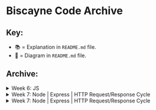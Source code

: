 # Biscayne Code Archive

## Key:

* 📚 = Explanation in `README.md` file.
* 🎨 = Diagram in `README.md` file.

## Archive:

<details>
  <summary>Week 6: JS</summary>

  ##### Monday - 03/25:
  * [Values and Expressions](https://github.com/PrimeAcademy/biscayne_values_and_expressions) 📚
  * [Writing Code to Solve a Problem](https://github.com/PrimeAcademy/biscayne_solving_a_problem) 📚

  ##### Tuesday  - 03/26:
  * [Object Bonus Calculator Solve](https://github.com/PrimeAcademy/biscayne_bonus_calculator_solve) 🎨

  ##### Wednesday - 03/27:
  * [Troubleshooting/Debugging](https://github.com/PrimeAcademy/biscayne_troubleshooting) 📚

  ##### Thursday - 03/28:
  * [Event-Driven Programming](https://github.com/PrimeAcademy/biscayne_event-driven-programming-starter)
  * [Event Management](https://github.com/PrimeAcademy/biscayne_event-management-starter)

  ##### Friday - 03/29:
  * [DOM Manipulation Review](https://github.com/PrimeAcademy/biscayne_dom_manipulation_review) 📚
  * [Making a To-Do List App](https://github.com/PrimeAcademy/biscayne_our_first_web_app) 📚

</details>


<details>
  <summary>Week 7: Node | Express | HTTP Request/Response Cycle</summary>

  ##### Monday - 04/01:
  * [Weekend Salary Calculator Solve](https://github.com/PrimeAcademy/biscayne_weekend_salary_calculator_live_solve) 📚 + 🎨
  * [Weekend Salary Calculator Solve + Currency Formatting](https://github.com/PrimeAcademy/biscayne_salary_calculator_w_number_formatting)
  * [Event -> State -> Render](https://github.com/PrimeAcademy/biscayne_event_state_render)

  ##### Tuesday - 04/02:
  * [Fungus Fighter Partial Solve](https://github.com/PrimeAcademy/biscayne_fungus_fighter_partially_solved)
  * [Hello Node](https://github.com/PrimeAcademy/biscayne_hello_node)
  * [Big Money Modules Solution](https://github.com/PrimeAcademy/biscayne_big_money_modules)
  * [Our First Server](https://github.com/PrimeAcademy/biscayne_our_first_server)

  ##### Wednesday - 04/03:
  * [Client/Server with GET Route](https://github.com/PrimeAcademy/biscayne_server_with_GET)
  * [Client/Server with GET and POST Routes](https://github.com/PrimeAcademy/biscayne_server_with_GET_and_POST)

  ##### Friday - 04/05:
  * [GET/POST Review and Diagramming](https://github.com/PrimeAcademy/biscayne_get_post_review)

</details>


<details>
  <summary>Week 7: Node | Express | HTTP Request/Response Cycle</summary>

  ##### Monday - 04/08:
  * [Server-Side Calculator Solve](https://github.com/PrimeAcademy/biscayne_server_calculator_solve)
  * [Express Router Files](https://github.com/PrimeAcademy/biscayne_express_router_files)

  ##### Tuesday - 04/09:
  * [SQL Intro](https://github.com/PrimeAcademy/biscayne_sql_intro) 📚
  * [Full-Stack GET](https://github.com/PrimeAcademy/biscayne_pg_intro)

  ##### Wednesday - 04/10:
  * [Full-Stack GET/POST](https://github.com/PrimeAcademy/biscayne_pg_GET_POST) 🎨
  * [Full-Stack GET/POST/DELETE](https://github.com/PrimeAcademy/biscayne_GET_POST_DELETE)

  ##### Thursday 04/11:
  * [Full-Stack GET/POST/DELETE/PUT](https://github.com/PrimeAcademy/biscayne_pg_put)

</details>
